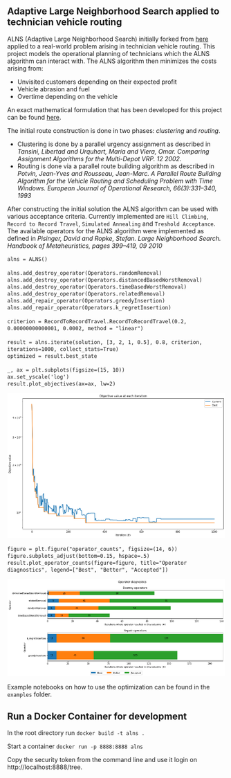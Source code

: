 ## Adaptive Large Neighborhood Search applied to technician vehicle routing

ALNS (Adaptive Large Neighborhood Search) initially forked from [here](https://github.com/N-Wouda/ALNS) applied to a real-world problem arising in technician vehicle routing. This project models the operational planning of technicians which the ALNS algorithm can interact with. The ALNS algorithm then minimizes the costs arising from:

* Unvisited customers depending on their expected profit
* Vehicle abrasion and fuel
* Overtime depending on the vehicle

An exact mathematical formulation that has been developed for this project can be found [here](docs/Problem.pdf).

The initial route construction is done in two phases: *clustering* and *routing*.

* Clustering is done by a parallel urgency assignment as described in *Tansini, Libertad and Urquhart, María and Viera, Omar. Comparing Assignment Algorithms for the Multi-Depot VRP. 12 2002.*
* Routing is done via a parallel route building algorithm as described in *Potvin, Jean-Yves and Rousseau, Jean-Marc. A Parallel Route Building Algorithm for the Vehicle Routing and Scheduling Problem with Time Windows. European Journal of Operational Research, 66(3):331–340, 1993*

After constructing the initial solution the ALNS algorithm can be used with various acceptance criteria. Currently implemented are `Hill Climbing`, `Record to Record Travel`, `Simulated Annealing` and `Treshold Acceptance`. The available operators for the ALNS algorithm were implemented as defined in *Pisinger, David and Ropke, Stefan. Large Neighborhood Search. Handbook of Metaheuristics, pages 399–419, 09 2010* 

```
alns = ALNS()

alns.add_destroy_operator(Operators.randomRemoval)
alns.add_destroy_operator(Operators.distancedBasedWorstRemoval)
alns.add_destroy_operator(Operators.timeBasedWorstRemoval)
alns.add_destroy_operator(Operators.relatedRemoval)
alns.add_repair_operator(Operators.greedyInsertion)
alns.add_repair_operator(Operators.k_regretInsertion)

criterion = RecordToRecordTravel.RecordToRecordTravel(0.2, 0.00000000000001, 0.0002, method = "linear")

result = alns.iterate(solution, [3, 2, 1, 0.5], 0.8, criterion, iterations=1000, collect_stats=True)
optimized = result.best_state

_, ax = plt.subplots(figsize=(15, 10))
ax.set_yscale('log')
result.plot_objectives(ax=ax, lw=2)
```
![](docs/rrt_example.png)


```
figure = plt.figure("operator_counts", figsize=(14, 6))
figure.subplots_adjust(bottom=0.15, hspace=.5)
result.plot_operator_counts(figure=figure, title="Operator diagnostics", legend=["Best", "Better", "Accepted"])
```

![](docs/rrt_example2.png)

Example notebooks on how to use the optimization can be found in the `examples` folder.

## Run a Docker Container for development

In the root directory run `docker build -t alns .`

Start a container `docker run -p 8888:8888 alns`

Copy the security token from the command line and use it login on http://localhost:8888/tree. 

